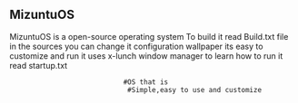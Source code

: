 ## MizuntuOS
MizuntuOS is a open-source operating system
To build it read Build.txt file in the sources you can change it configuration
wallpaper its easy to customize and run it uses x-lunch window manager to learn
how to run it read startup.txt
                       
                                #OS that is  
                                 #Simple,easy to use and customize
